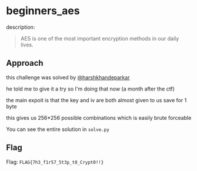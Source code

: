 # beginners_aes

description:

> AES is one of the most important encryption methods in our daily lives.

## Approach

this challenge was solved by [@harshkhandeparkar](https://github.com/harshkhandeparkar)

he told me to give it a try so I'm doing that now (a month after the ctf)

the main expoit is that the key and iv are both almost given to us save for 1 byte

this gives us 256\*256 possible combinations which is easily brute forceable

You can see the entire solution in `solve.py`

## Flag

Flag: `FLAG{7h3_f1r57_5t3p_t0_Crypt0!!}`
